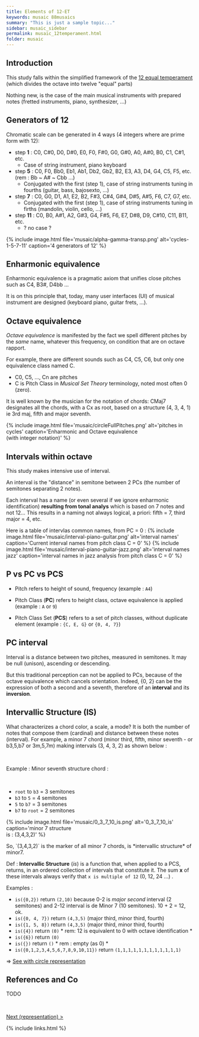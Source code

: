 ```yaml
---
title: Elements of 12-ET
keywords: musaic 88musaics
summary: "This is just a sample topic..."
sidebar: musaic_sidebar
permalink: musaic_12temperament.html
folder: musaic
---
```



## Introduction

This study falls within the simplified framework of the [12 equal temperament](https://en.wikipedia.org/wiki/Equal_temperament) (which divides the octave into twelve "equal" parts)

Nothing new, is the case of the main musical instruments with prepared notes (fretted instruments, piano, synthesizer, ...)


## Generators of 12

Chromatic scale can be generated in 4 ways (4 integers where are prime form with 12):

  - step **1** : C0, C#0, D0, D#0, E0, F0, F#0, G0, G#0, A0, A#0, B0, C1, C#1, etc.
    * Case of string instrument,  piano keyboard
  - step **5** : C0, F0, Bb0, Eb1, Ab1, Db2, Gb2, B2, E3, A3, D4, G4, C5, F5, etc. (rem : Bb ~ A# ~ Cbb ...)
    * Conjugated with the first (step 1),  case of string instruments tuning in fourths (guitar, bass, bajosexto, ...)
  - step **7** : C0, G0, D1, A1, E2, B2, F#3, C#4,  G#4, D#5, A#5, F6, C7, G7, etc.
    * Conjugated with the first (step 1),  case of string instruments tuning in firths (mandolin, violin, cello, ...)
  - step **11** : C0, B0, A#1, A2, G#3, G4, F#5, F6, E7, D#8, D9, C#10, C11, B11, etc.   
    * ? no case ?

{% include image.html file='musaic/alpha-gamma-transp.png' alt='cycles-1-5-7-11' caption='4 generators of 12' %}


## Enharmonic equivalence

Enharmonic equivalence is a pragmatic axiom that unifies close pitches such as C4, B3#, D4bb ...

It is on this principle that, today, many user interfaces (UI) of musical instrument are designed (keyboard piano, guitar frets, ...).


## Octave equivalence

*Octave equivalence* is manifested by the fact we spell different pitches by the *same* name, whatever this frequency, on condition that are on octave rapport.

For example, there are different sounds such as C4, C5, C6, but only one equivalence class named C.

  * C0, C5, ..., Cn are pitches
  * C is Pitch Class in *Musical Set Theory* terminology, noted most often 0 (zero).

It is well known by the musician for the notation of chords: CMaj7 designates all the chords, with a Cx as root, based on a structure (4, 3, 4, 1) ie 3rd maj, fifth and major seventh.

{% include image.html file='musaic/circleFullPitches.png' alt='pitches in cycles' caption='Enharmonic and Octave equivalence<br/>(with integer notation)' %}



## Intervals within octave

This study makes intensive use of interval.

An interval is the "distance" in semitone between 2 PCs (the number of semitones separating 2 notes).

Each interval has a name (or even several if we ignore enharmonic identification) **resulting from tonal analys** which is based on 7 notes and not 12... 
This results in a naming not always logical, a priori: fifth = 7, third major = 4, etc.

Here is a table of intervlas common names, from PC = 0 :
{% include image.html file='musaic/interval-piano-guitar.png' alt='interval names' caption='Current interval names from pitch class C = 0' %}
{% include image.html file='musaic/interval-piano-guitar-jazz.png' alt='interval names jazz' caption='interval names in jazz analysis from pitch class C = 0' %}


## P vs PC vs PCS


  * Pitch refers to height of sound, frequency (example : `A4`)

  * Pitch Class (**PC**) refers to height class, octave equivalence is applied (example : `A` or `9`)

  * Pitch Class Set (**PCS**) refers to a set of pitch classes, without duplicate element (example : `{C, E, G}` or `{0, 4, 7}`)


## PC interval

Interval is a distance between two pitches, measured in semitones. It may be null (unison), ascending or descending.

But this traditional perception can not be applied to PCs, because of the octave equivalence which cancels orientation. 
Indeed, {0, 2} can be the expression of both a second and a seventh, therefore of an **interval** and its **inversion**.


## Intervallic Structure (IS)

What characterizes a chord color, a scale, a mode? It is both the number of notes that compose them (cardinal) and distance between these notes (interval). 
For example, a minor 7 chord (minor third, fifth, minor seventh - or b3,5,b7 or 3m,5,7m) making intervals (3, 4, 3, 2) as shown below :
<div class="row">
   <div class="col-md-5">
<br/>
<p> Example : Minor seventh structure chord :</p>
<br/>
<ul>
 <li>  <code>root</code> to <code>b3</code> = 3 semitones</li>
 <li>  <code>b3</code> to <code>5</code> = 4 semitones</li>
 <li>  <code>5</code> to <code>b7</code> = 3 semitones</li>
 <li>  <code>b7</code> to <code>root</code> = 2 semitones</li>
</ul>
 </div>
<div class="col-md-7">

{% include image.html file='musaic/0_3_7_10_is.png' alt='0_3_7_10_is' caption='minor 7 structure<br/> is : (3,4,3,2)' %}
</div>
</div
>
So, `(3,4,3,2)` is the marker of all minor 7 chords, is *intervallic structure* of minor7. 

Def : **Intervallic Structure** (*is*) is a function that, when applied to a PCS, returns, in an ordered collection of intervals that constitute it. 
The sum **x** of these intervals always verify that `x is multiple of 12` (0, 12, 24 ...) .

Examples : 

*  `is({0,2})` return `(2,10)` because 0-2 is *major second* interval (2 semitones) and 2-12 interval is de Minor 7 (10 semitones). 10 + 2 = 12, ok. 
*  `is({0, 4, 7})` return `(4,3,5)` (major third, minor third, fourth) 
*  `is({1, 5, 8})` return `(4,3,5)` (major third, minor third, fourth) 
*  `is({4})` return `(0)` * rem: 12 is equivalent to 0 with octave identification *
*  `is({6})` return `(0)` 
*  `is({})` return  `()`  * rem : empty (as 0) *
*  `is({0,1,2,3,4,5,6,7,8,9,10,11})` return  `(1,1,1,1,1,1,1,1,1,1,1,1)`

 => [See with circle representation](musaic_12representation.html)

## References and Co

 TODO


<br/>

<a href="musaic_12representation.html" type="button">Next (representation) ></a>

{% include links.html %}
